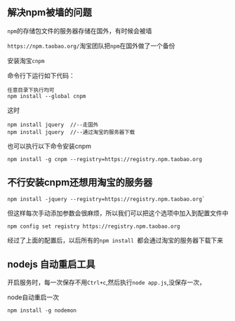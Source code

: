 ## 解决npm被墙的问题

`npm`的存储包文件的服务器存储在国外，有时候会被墙

` https://npm.taobao.org/ `淘宝团队把`npm`在国外做了一个备份

安装淘宝`cnpm`

命令行下运行如下代码：

```
任意目录下执行均可
npm install --global cnpm
```

这时

```
npm install jquery  //--走国外
npm install jquery  //--通过淘宝的服务器下载
```

也可以执行以下命令安装cnpm

`npm install -g cnpm --registry=https://registry.npm.taobao.org`

## 不行安装cnpm还想用淘宝的服务器

```
npm install -jquery --registry=https://registry.npm.taobao.org`
```

但这样每次手动添加参数会很麻烦，所以我们可以把这个选项中加入到配置文件中

```
npm config set registry https://registry.npm.taobao.org 
```

经过了上面的配置后，以后所有的`npm install `都会通过淘宝的服务器下载下来

## nodejs 自动重启工具

开启服务时，每一次保存不用`Ctrl+c`,然后执行`node app.js`,没保存一次，

node自动重启一次

```
npm install -g nodemon
```

